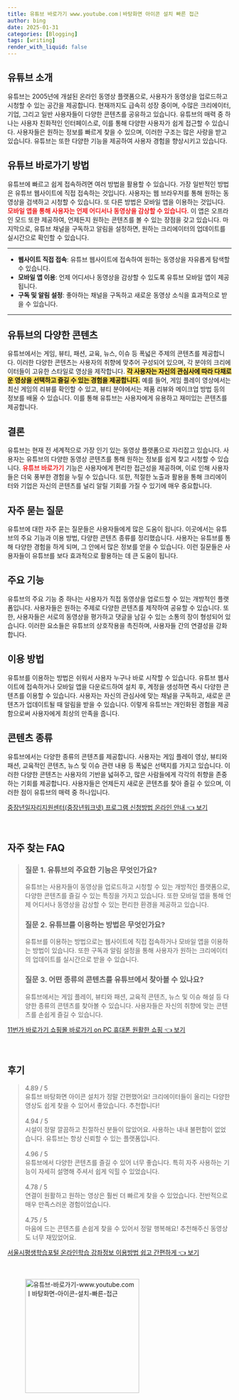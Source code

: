 ```yaml
---
title: 유튜브 바로가기 www.youtube.comㅣ바탕화면 아이콘 설치 빠른 접근
author: bing
date: 2025-01-31
categories: [Blogging]
tags: [writing]
render_with_liquid: false
---
```



<h2 id='유튜브_소개'>유튜브 소개</h2>

<p>유튜브는 2005년에 개설된 온라인 동영상 플랫폼으로, 사용자가 동영상을 업로드하고 시청할 수 있는 공간을 제공합니다. 현재까지도 급속히 성장 중이며, 수많은 크리에이터, 기업, 그리고 일반 사용자들이 다양한 콘텐츠를 공유하고 있습니다. 유튜브의 매력 중 하나는 사용자 친화적인 인터페이스로, 이를 통해 다양한 사용자가 쉽게 접근할 수 있습니다. 사용자들은 원하는 정보를 빠르게 찾을 수 있으며, 이러한 구조는 많은 사랑을 받고 있습니다. 유튜브는 또한 다양한 기능을 제공하여 사용자 경험을 향상시키고 있습니다.</p>

<h2 id='유튜브_바로가기_방법'>유튜브 바로가기 방법</h2>

<p>유튜브에 빠르고 쉽게 접속하려면 여러 방법을 활용할 수 있습니다. 가장 일반적인 방법은 유튜브 웹사이트에 직접 접속하는 것입니다. 사용자는 웹 브라우저를 통해 원하는 동영상을 검색하고 시청할 수 있습니다. 또 다른 방법은 모바일 앱을 이용하는 것입니다. <b><span style="color: #ee2323;">모바일 앱을 통해 사용자는 언제 어디서나 동영상을 감상할 수 있습니다.</span></b> 이 앱은 오프라인 모드 또한 제공하여, 언제든지 원하는 콘텐츠를 볼 수 있는 장점을 갖고 있습니다. 마지막으로, 유튜브 채널을 구독하고 알림을 설정하면, 원하는 크리에이터의 업데이트를 실시간으로 확인할 수 있습니다.</p>

<hr />

<ul>
    <li><b>웹사이트 직접 접속</b>: 유튜브 웹사이트에 접속하여 원하는 동영상을 자유롭게 탐색할 수 있습니다.</li>
    <li><b>모바일 앱 이용</b>: 언제 어디서나 동영상을 감상할 수 있도록 유튜브 모바일 앱이 제공됩니다.</li>
    <li><b>구독 및 알림 설정</b>: 좋아하는 채널을 구독하고 새로운 동영상 소식을 효과적으로 받을 수 있습니다.</li>
</ul>

<hr />

<h2 id='유튜브의_다양한_콘텐츠'>유튜브의 다양한 콘텐츠</h2>

<p>유튜브에서는 게임, 뷰티, 패션, 교육, 뉴스, 이슈 등 폭넓은 주제의 콘텐츠를 제공합니다. 이러한 다양한 콘텐츠는 사용자의 취향에 맞추어 구성되어 있으며, 각 분야의 크리에이터들이 고유한 스타일로 영상을 제작합니다. <b><span style="background-color: #ffe066;">각 사용자는 자신의 관심사에 따라 다채로운 영상을 선택하고 즐길 수 있는 경험을 제공합니다.</span></b> 예를 들어, 게임 플레이 영상에서는 최신 게임의 리뷰를 확인할 수 있고, 뷰티 분야에서는 제품 리뷰와 메이크업 방법 등의 정보를 배울 수 있습니다. 이를 통해 유튜브는 사용자에게 유용하고 재미있는 콘텐츠를 제공합니다.</p>

<h2 id='결론'>결론</h2>

<p>유튜브는 현재 전 세계적으로 가장 인기 있는 동영상 플랫폼으로 자리잡고 있습니다. 사용자는 유튜브의 다양한 동영상 콘텐츠를 통해 원하는 정보를 쉽게 찾고 시청할 수 있습니다. <b><span style="color: #ee2323;">유튜브 바로가기</span></b> 기능은 사용자에게 편리한 접근성을 제공하며, 이로 인해 사용자들은 더욱 풍부한 경험을 누릴 수 있습니다. 또한, 적절한 노출과 활용을 통해 크리에이터와 기업은 자신의 콘텐츠를 널리 알릴 기회를 가질 수 있기에 매우 중요합니다.</p>

<h2 id='자주_묻는_질문'>자주 묻는 질문</h2>

<p>유튜브에 대한 자주 묻는 질문들은 사용자들에게 많은 도움이 됩니다. 이곳에서는 유튜브의 주요 기능과 이용 방법, 다양한 콘텐츠 종류를 정리했습니다. 사용자는 유튜브를 통해 다양한 경험을 하게 되며, 그 안에서 많은 정보를 얻을 수 있습니다. 이런 질문들은 사용자들이 유튜브를 보다 효과적으로 활용하는 데 큰 도움이 됩니다.</p>

<h2 id='주요_기능'>주요 기능</h2>

<p>유튜브의 주요 기능 중 하나는 사용자가 직접 동영상을 업로드할 수 있는 개방적인 플랫폼입니다. 사용자들은 원하는 주제로 다양한 콘텐츠를 제작하여 공유할 수 있습니다. 또한, 사용자들은 서로의 동영상을 평가하고 댓글을 남길 수 있는 소통의 장이 형성되어 있습니다. 이러한 요소들은 유튜브의 상호작용을 촉진하며, 사용자들 간의 연결성을 강화합니다.</p>

<h2 id='이용_방법'>이용 방법</h2>

<p>유튜브를 이용하는 방법은 쉬워서 사용자 누구나 바로 시작할 수 있습니다. 유튜브 웹사이트에 접속하거나 모바일 앱을 다운로드하여 설치 후, 계정을 생성하면 즉시 다양한 콘텐츠를 이용할 수 있습니다. 사용자는 자신의 관심사에 맞는 채널을 구독하고, 새로운 콘텐츠가 업데이트될 때 알림을 받을 수 있습니다. 이렇게 유튜브는 개인화된 경험을 제공함으로써 사용자에게 최상의 만족을 줍니다.</p>

<h2 id='콘텐츠_종류'>콘텐츠 종류</h2>

<p>유튜브에서는 다양한 종류의 콘텐츠를 제공합니다. 사용자는 게임 플레이 영상, 뷰티와 패션, 교육적인 콘텐츠, 뉴스 및 이슈 관련 내용 등 폭넓은 선택지를 가지고 있습니다. 이러한 다양한 콘텐츠는 사용자의 기반을 넓혀주고, 많은 사람들에게 각각의 취향을 존중하는 기회를 제공합니다. 사용자들은 언제든지 새로운 콘텐츠를 찾아 즐길 수 있으며, 이러한 점이 유튜브의 매력 중 하나입니다.</p>


<p><a class="click-button" title="중장년일자리지원센터(중장년워크넷) 프로그램 신청방법 온라인 안내" href="https://greenforu.github.io/posts/%EC%A4%91%EC%9E%A5%EB%85%84%EC%9D%BC%EC%9E%90%EB%A6%AC%EC%A7%80%EC%9B%90%EC%84%BC%ED%84%B0(%EC%A4%91%EC%9E%A5%EB%85%84%EC%9B%8C%ED%81%AC%EB%84%B7)-%ED%94%84%EB%A1%9C%EA%B7%B8%EB%9E%A8-%EC%8B%A0%EC%B2%AD%EB%B0%A9%EB%B2%95-%EC%98%A8%EB%9D%BC%EC%9D%B8-%EC%95%88%EB%82%B4/" rel="dofollow">중장년일자리지원센터(중장년워크넷) 프로그램 신청방법 온라인 안내 👈 보기</a></p><br>
<h2 id='자주_찾는_FAQ'>자주 찾는 FAQ</h2>
<div itemscope="" itemtype="https://schema.org/FAQPage"> 
<blockquote> 
<div itemscope="" itemprop="mainEntity" itemtype="https://schema.org/Question"> 
<h3 itemprop="name">질문 1. 유튜브의 주요한 기능은 무엇인가요?</h3> 
<div itemscope="" itemprop="acceptedAnswer" itemtype="https://schema.org/Answer"> 
<span itemprop="text"> 
<p>유튜브는 사용자들이 동영상을 업로드하고 시청할 수 있는 개방적인 플랫폼으로, 다양한 콘텐츠를 즐길 수 있는 특징을 가지고 있습니다. 또한 모바일 앱을 통해 언제 어디서나 동영상을 감상할 수 있는 편리한 환경을 제공하고 있습니다.</p> 
</span> 
</div> 
</div> 

<div itemscope="" itemprop="mainEntity" itemtype="https://schema.org/Question"> 
<h3 itemprop="name">질문 2. 유튜브를 이용하는 방법은 무엇인가요?</h3> 
<div itemscope="" itemprop="acceptedAnswer" itemtype="https://schema.org/Answer"> 
<span itemprop="text"> 
<p>유튜브를 이용하는 방법으로는 웹사이트에 직접 접속하거나 모바일 앱을 이용하는 방법이 있습니다. 또한 구독과 알림 설정을 통해 사용자가 원하는 크리에이터의 업데이트를 실시간으로 받을 수 있습니다.</p> 
</span> 
</div> 
</div> 

<div itemscope="" itemprop="mainEntity" itemtype="https://schema.org/Question"> 
<h3 itemprop="name">질문 3. 어떤 종류의 콘텐츠를 유튜브에서 찾아볼 수 있나요?</h3> 
<div itemscope="" itemprop="acceptedAnswer" itemtype="https://schema.org/Answer"> 
<span itemprop="text"> 
<p>유튜브에서는 게임 플레이, 뷰티와 패션, 교육적 콘텐츠, 뉴스 및 이슈 해설 등 다양한 종류의 콘텐츠를 찾아볼 수 있습니다. 사용자들은 자신의 취향에 맞는 콘텐츠를 손쉽게 즐길 수 있습니다.</p> 
</span> 
</div> 
</div> 
</blockquote> 
</div>
<p><a class="click-button" title="11번가 바로가기 쇼핑몰 바로가기 on PC 휴대폰 원활한 쇼핑" href="https://greenforu.github.io/posts/11%EB%B2%88%EA%B0%80-%EB%B0%94%EB%A1%9C%EA%B0%80%EA%B8%B0-%EC%87%BC%ED%95%91%EB%AA%B0-%EB%B0%94%EB%A1%9C%EA%B0%80%EA%B8%B0-on-PC-%ED%9C%B4%EB%8C%80%ED%8F%B0-%EC%9B%90%ED%99%9C%ED%95%9C-%EC%87%BC%ED%95%91/" rel="dofollow">11번가 바로가기 쇼핑몰 바로가기 on PC 휴대폰 원활한 쇼핑 👈 보기</a></p><br>
<h2 id='후기'>후기</h2>
<div itemscope itemtype="https://schema.org/Product">
  <blockquote>
  <div itemprop="review" itemscope itemtype="https://schema.org/Review">
      <div itemprop="reviewRating" itemscope itemtype="https://schema.org/Rating"> <span itemprop="ratingValue">4.89</span> / <span itemprop="bestRating">5</span> </div>
      <span itemprop="reviewBody">유튜브 바탕화면 아이콘 설치가 정말 간편했어요! 크리에이터들이 올리는 다양한 영상도 쉽게 찾을 수 있어서 좋았습니다. 추천합니다!</span>
  </div>
  <br>
  <div itemprop="review" itemscope itemtype="https://schema.org/Review">
      <div itemprop="reviewRating" itemscope itemtype="https://schema.org/Rating"> <span itemprop="ratingValue">4.94</span> / <span itemprop="bestRating">5</span> </div>
      <span itemprop="reviewBody">시설이 정말 깔끔하고 친절하신 분들이 많았어요. 사용하는 내내 불편함이 없었습니다. 유튜브는 항상 신뢰할 수 있는 플랫폼입니다.</span>
  </div>
  <br>
  <div itemprop="review" itemscope itemtype="https://schema.org/Review">
      <div itemprop="reviewRating" itemscope itemtype="https://schema.org/Rating"> <span itemprop="ratingValue">4.96</span> / <span itemprop="bestRating">5</span> </div>
      <span itemprop="reviewBody">유튜브에서 다양한 콘텐츠를 즐길 수 있어 너무 좋습니다. 특히 자주 사용하는 기능이 자세히 설명해 주셔서 쉽게 익힐 수 있었습니다.</span>
  </div>
  <br>
  <div itemprop="review" itemscope itemtype="https://schema.org/Review">
      <div itemprop="reviewRating" itemscope itemtype="https://schema.org/Rating"> <span itemprop="ratingValue">4.78</span> / <span itemprop="bestRating">5</span> </div>
      <span itemprop="reviewBody">연결이 원활하고 원하는 영상은 훨씬 더 빠르게 찾을 수 있었습니다. 전반적으로 매우 만족스러운 경험이었습니다.</span>
  </div>
  <br>
  <div itemprop="review" itemscope itemtype="https://schema.org/Review">
      <div itemprop="reviewRating" itemscope itemtype="https://schema.org/Rating"> <span itemprop="ratingValue">4.75</span> / <span itemprop="bestRating">5</span> </div>
      <span itemprop="reviewBody">마음에 드는 콘텐츠를 손쉽게 찾을 수 있어서 정말 행복해요! 추천해주신 동영상도 너무 재밌었어요.</span>
  </div>
  </blockquote>
</div>
<p><a class="click-button" title="서울시평생학습포털 온라인학습 강좌정보 이용방법 쉽고 간편하게" href="https://greenforu.github.io/posts/%EC%84%9C%EC%9A%B8%EC%8B%9C%ED%8F%89%EC%83%9D%ED%95%99%EC%8A%B5%ED%8F%AC%ED%84%B8-%EC%98%A8%EB%9D%BC%EC%9D%B8%ED%95%99%EC%8A%B5-%EA%B0%95%EC%A2%8C%EC%A0%95%EB%B3%B4-%EC%9D%B4%EC%9A%A9%EB%B0%A9%EB%B2%95-%EC%89%BD%EA%B3%A0-%EA%B0%84%ED%8E%B8%ED%95%98%EA%B2%8C/" rel="dofollow">서울시평생학습포털 온라인학습 강좌정보 이용방법 쉽고 간편하게 👈 보기</a></p><br>
<figure class="image"><img src="https://greenforu.github.io/assets/img/thumbnail/유튜브-바로가기-www.youtube.comㅣ바탕화면-아이콘-설치-빠른-접근.webp" alt="유튜브-바로가기-www.youtube.comㅣ바탕화면-아이콘-설치-빠른-접근" width="256" height="256"></figure>
